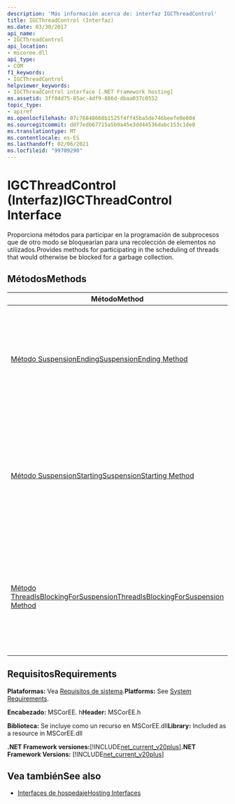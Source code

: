 ```yaml
---
description: 'Más información acerca de: interfaz IGCThreadControl'
title: IGCThreadControl (Interfaz)
ms.date: 03/30/2017
api_name:
- IGCThreadControl
api_location:
- mscoree.dll
api_type:
- COM
f1_keywords:
- IGCThreadControl
helpviewer_keywords:
- IGCThreadControl interface [.NET Framework hosting]
ms.assetid: 3ff04d75-85ac-4df9-886d-dbaa037c0552
topic_type:
- apiref
ms.openlocfilehash: 07c76848668b1525f4ff45ba5de746beefe0e004
ms.sourcegitcommit: ddf7edb67715a5b9a45e3dd44536dabc153c1de0
ms.translationtype: MT
ms.contentlocale: es-ES
ms.lasthandoff: 02/06/2021
ms.locfileid: "99709290"
---
```

# <a name="igcthreadcontrol-interface"></a><span data-ttu-id="10ef8-103">IGCThreadControl (Interfaz)</span><span class="sxs-lookup"><span data-stu-id="10ef8-103">IGCThreadControl Interface</span></span>

<span data-ttu-id="10ef8-104">Proporciona métodos para participar en la programación de subprocesos que de otro modo se bloquearían para una recolección de elementos no utilizados.</span><span class="sxs-lookup"><span data-stu-id="10ef8-104">Provides methods for participating in the scheduling of threads that would otherwise be blocked for a garbage collection.</span></span>  
  
## <a name="methods"></a><span data-ttu-id="10ef8-105">Métodos</span><span class="sxs-lookup"><span data-stu-id="10ef8-105">Methods</span></span>  
  
|<span data-ttu-id="10ef8-106">Método</span><span class="sxs-lookup"><span data-stu-id="10ef8-106">Method</span></span>|<span data-ttu-id="10ef8-107">Descripción</span><span class="sxs-lookup"><span data-stu-id="10ef8-107">Description</span></span>|  
|------------|-----------------|  
|[<span data-ttu-id="10ef8-108">Método SuspensionEnding</span><span class="sxs-lookup"><span data-stu-id="10ef8-108">SuspensionEnding Method</span></span>](igcthreadcontrol-suspensionending-method.md)|<span data-ttu-id="10ef8-109">Notifica al host que el Runtime está reanudando los subprocesos después de una recolección de elementos no utilizados u otra suspensión.</span><span class="sxs-lookup"><span data-stu-id="10ef8-109">Notifies the host that the runtime is resuming threads after a garbage collection or other suspension.</span></span>|  
|[<span data-ttu-id="10ef8-110">Método SuspensionStarting</span><span class="sxs-lookup"><span data-stu-id="10ef8-110">SuspensionStarting Method</span></span>](igcthreadcontrol-suspensionstarting-method.md)|<span data-ttu-id="10ef8-111">Notifica al host que el motor en tiempo de ejecución está iniciando una suspensión de subprocesos para una recolección de elementos no utilizados u otra suspensión.</span><span class="sxs-lookup"><span data-stu-id="10ef8-111">Notifies the host that the runtime is beginning a thread suspension for a garbage collection or other suspension.</span></span>|  
|[<span data-ttu-id="10ef8-112">Método ThreadIsBlockingForSuspension</span><span class="sxs-lookup"><span data-stu-id="10ef8-112">ThreadIsBlockingForSuspension Method</span></span>](igcthreadcontrol-threadisblockingforsuspension-method.md)|<span data-ttu-id="10ef8-113">Notifica al host que el subproceso que realiza la llamada está a punto de bloquearse, quizás para una recolección de elementos no utilizados u otra suspensión.</span><span class="sxs-lookup"><span data-stu-id="10ef8-113">Notifies the host that the thread making the call is about to block, perhaps for a garbage collection or other suspension.</span></span>|  
  
## <a name="requirements"></a><span data-ttu-id="10ef8-114">Requisitos</span><span class="sxs-lookup"><span data-stu-id="10ef8-114">Requirements</span></span>  

 <span data-ttu-id="10ef8-115">**Plataformas:** Vea [Requisitos de sistema](../../get-started/system-requirements.md).</span><span class="sxs-lookup"><span data-stu-id="10ef8-115">**Platforms:** See [System Requirements](../../get-started/system-requirements.md).</span></span>  
  
 <span data-ttu-id="10ef8-116">**Encabezado:** MSCorEE. h</span><span class="sxs-lookup"><span data-stu-id="10ef8-116">**Header:** MSCorEE.h</span></span>  
  
 <span data-ttu-id="10ef8-117">**Biblioteca:** Se incluye como un recurso en MSCorEE.dll</span><span class="sxs-lookup"><span data-stu-id="10ef8-117">**Library:** Included as a resource in MSCorEE.dll</span></span>  
  
 <span data-ttu-id="10ef8-118">**.NET Framework versiones:**[!INCLUDE[net_current_v20plus](../../../../includes/net-current-v20plus-md.md)]</span><span class="sxs-lookup"><span data-stu-id="10ef8-118">**.NET Framework Versions:** [!INCLUDE[net_current_v20plus](../../../../includes/net-current-v20plus-md.md)]</span></span>  
  
## <a name="see-also"></a><span data-ttu-id="10ef8-119">Vea también</span><span class="sxs-lookup"><span data-stu-id="10ef8-119">See also</span></span>

- [<span data-ttu-id="10ef8-120">Interfaces de hospedaje</span><span class="sxs-lookup"><span data-stu-id="10ef8-120">Hosting Interfaces</span></span>](hosting-interfaces.md)
